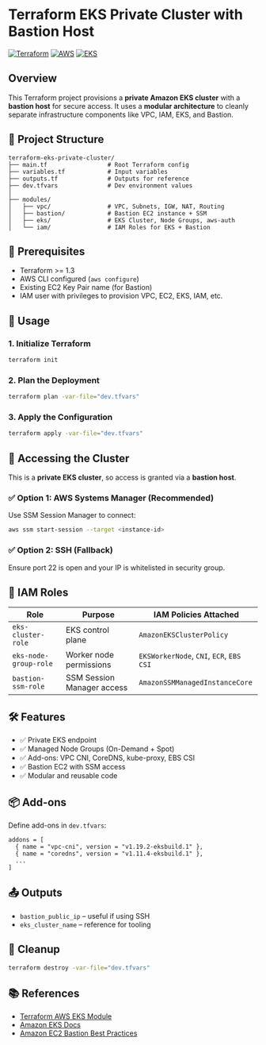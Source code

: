 # Terraform EKS Private Cluster with Bastion Host

[![Terraform](https://img.shields.io/badge/Terraform-IaC-623CE4?logo=terraform&logoColor=white)](https://www.terraform.io/)
[![AWS](https://img.shields.io/badge/AWS-Cloud-orange?logo=amazonaws&logoColor=white)](https://aws.amazon.com/)
[![EKS](https://img.shields.io/badge/EKS-Kubernetes-blue?logo=amazon-eks&logoColor=white)](https://aws.amazon.com/eks/)

## Overview

This Terraform project provisions a **private Amazon EKS cluster** with a **bastion host** for secure access. It uses a **modular architecture** to cleanly separate infrastructure components like VPC, IAM, EKS, and Bastion.

## 📂 Project Structure

```
terraform-eks-private-cluster/
├── main.tf                 # Root Terraform config
├── variables.tf            # Input variables
├── outputs.tf              # Outputs for reference
├── dev.tfvars              # Dev environment values
│
├── modules/
│   ├── vpc/                # VPC, Subnets, IGW, NAT, Routing
│   ├── bastion/            # Bastion EC2 instance + SSM
│   ├── eks/                # EKS Cluster, Node Groups, aws-auth
│   └── iam/                # IAM Roles for EKS + Bastion
```

## 🔧 Prerequisites

- Terraform >= 1.3
- AWS CLI configured (`aws configure`)
- Existing EC2 Key Pair name (for Bastion)
- IAM user with privileges to provision VPC, EC2, EKS, IAM, etc.

## 🚀 Usage

### 1. Initialize Terraform

```bash
terraform init
```

### 2. Plan the Deployment

```bash
terraform plan -var-file="dev.tfvars"
```

### 3. Apply the Configuration

```bash
terraform apply -var-file="dev.tfvars"
```

## 📡 Accessing the Cluster

This is a **private EKS cluster**, so access is granted via a **bastion host**.

### ✅ Option 1: AWS Systems Manager (Recommended)

Use SSM Session Manager to connect:

```bash
aws ssm start-session --target <instance-id>
```

### ✅ Option 2: SSH (Fallback)

Ensure port 22 is open and your IP is whitelisted in security group.

## 🔐 IAM Roles

| Role                    | Purpose                          | IAM Policies Attached                                |
|-------------------------|----------------------------------|------------------------------------------------------|
| `eks-cluster-role`      | EKS control plane                | `AmazonEKSClusterPolicy`                             |
| `eks-node-group-role`   | Worker node permissions          | `EKSWorkerNode`, `CNI`, `ECR`, `EBS CSI`             |
| `bastion-ssm-role`      | SSM Session Manager access       | `AmazonSSMManagedInstanceCore`                       |

## 🛠 Features

- ✅ Private EKS endpoint
- ✅ Managed Node Groups (On-Demand + Spot)
- ✅ Add-ons: VPC CNI, CoreDNS, kube-proxy, EBS CSI
- ✅ Bastion EC2 with SSM access
- ✅ Modular and reusable code

## 📦 Add-ons

Define add-ons in `dev.tfvars`:

```hcl
addons = [
  { name = "vpc-cni", version = "v1.19.2-eksbuild.1" },
  { name = "coredns", version = "v1.11.4-eksbuild.1" },
  ...
]
```

## 📤 Outputs

- `bastion_public_ip` – useful if using SSH
- `eks_cluster_name` – reference for tooling

## 🧹 Cleanup

```bash
terraform destroy -var-file="dev.tfvars"
```

## 📚 References

- [Terraform AWS EKS Module](https://github.com/terraform-aws-modules/terraform-aws-eks)
- [Amazon EKS Docs](https://docs.aws.amazon.com/eks/)
- [Amazon EC2 Bastion Best Practices](https://docs.aws.amazon.com/whitepapers/latest/bastion-hosts/)
